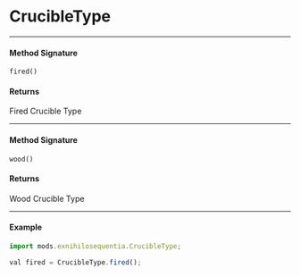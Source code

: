 # CrucibleType

---

#### Method Signature

`fired()`

#### Returns

Fired Crucible Type

---

#### Method Signature

`wood()`

#### Returns

Wood Crucible Type

---

#### Example

```js
import mods.exnihilosequentia.CrucibleType;

val fired = CrucibleType.fired();
```